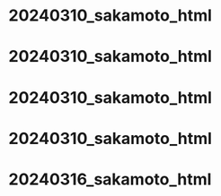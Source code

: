 # 20240310_sakamoto_html
# 20240310_sakamoto_html
# 20240310_sakamoto_html
# 20240310_sakamoto_html
# 20240316_sakamoto_html
